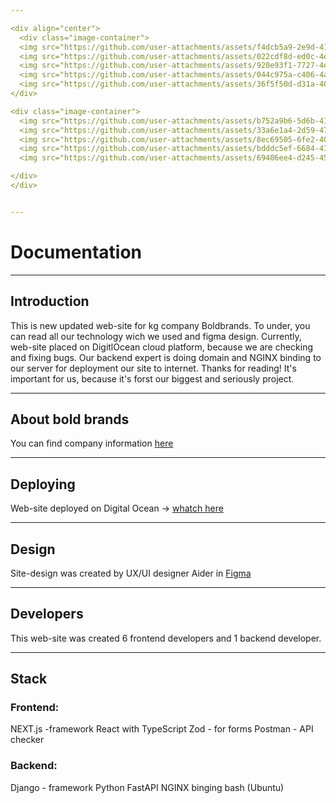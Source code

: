 ```yaml
---

<div align="center">
  <div class="image-container">
  <img src="https://github.com/user-attachments/assets/f4dcb5a9-2e9d-4116-b0dc-8ee75ed882b5" width="200" />
  <img src="https://github.com/user-attachments/assets/022cdf8d-ed0c-4eb5-88d0-f26685458261" width="200" />
  <img src="https://github.com/user-attachments/assets/920e93f1-7727-4ecf-a0d7-1547b47d3afd" width="200" />
  <img src="https://github.com/user-attachments/assets/044c975a-c406-4af7-bbf8-0622f84127a0" width="200" />
  <img src="https://github.com/user-attachments/assets/36f5f50d-d31a-4074-bf87-081686e1438b" width="200" />
</div>

<div class="image-container">
  <img src="https://github.com/user-attachments/assets/b752a9b6-5d6b-415e-8a25-eadce55b5ca4" width="200" />
  <img src="https://github.com/user-attachments/assets/33a6e1a4-2d59-47ad-8244-cce9432dcff1" width="200" />
  <img src="https://github.com/user-attachments/assets/8ec69505-6fe2-40cc-8527-5d5fb163b23a" width="200" />
  <img src="https://github.com/user-attachments/assets/bdddc5ef-6684-4152-83bd-146efdb1cce4" width="200" />
  <img src="https://github.com/user-attachments/assets/69406ee4-d245-4584-909d-c3cdd2b571de" width="200" />

</div>
</div>


---
```


# Documentation

---

## Introduction
This is new updated web-site for kg company Boldbrands. To under, you can read all our technology wich we used and figma design. Currently, web-site placed on DigitlOcean cloud platform, because we are checking and fixing bugs. Our backend expert is doing domain and NGINX binding to our server for deployment our site to internet. Thanks for reading! It's important for us, because it's forst our biggest and seriously project.

---

## About bold brands
You can find company information [here](https://www.instagram.com/boldbrands.international/)

---

## Deploying
Web-site deployed on Digital Ocean -> [whatch here](https://boldbrands.pro/)

---

## Design
Site-design was created by UX/UI designer Aider in [Figma](https://www.figma.com/design/xk6W6z1WCJWLWuW6h6n03w/BoldBrands_Website?node-id=186-881&p=f&t=CkTdPIBVx2Ngbie5-0)

---

## Developers
This web-site was created 6 frontend developers and 1 backend developer.

---

## Stack
### Frontend:
NEXT.js -framework
React with TypeScript
Zod - for forms
Postman - API checker

### Backend:
Django - framework
Python
FastAPI
NGINX binging
bash (Ubuntu)
